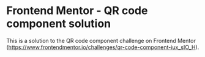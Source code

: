 # Frontend Mentor - QR code component solution

This is a solution to the QR code component challenge on Frontend Mentor (https://www.frontendmentor.io/challenges/qr-code-component-iux_sIO_H). 













